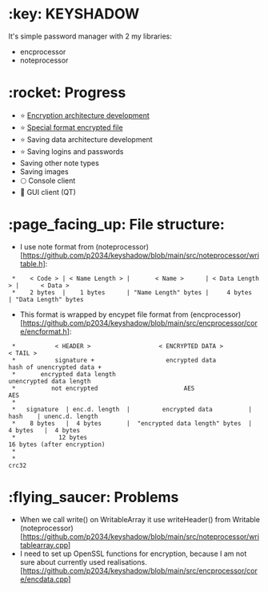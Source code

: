 <h1>:key: KEYSHADOW</h1>

<p>It's simple password manager with 2 my libraries:</p>

- encprocessor
- noteprocessor

<h1>:rocket: Progress</h1>

- :star: [Encryption architecture development](https://github.com/p2034/encprocessor)
- :star: [Special format encrypted file](https://github.com/p2034/encprocessor)
- :star: Saving data architecture development
- :star: Saving logins and passwords
- Saving other note types
- Saving images
- :full_moon: Console client
- :new_moon_with_face: GUI client (QT)

<h1>:page_facing_up: File structure:</h1>

- I use note format from (noteprocessor)[https://github.com/p2034/keyshadow/blob/main/src/noteprocessor/writable.h]:

```
 *    < Code > | < Name Length > |       < Name >      | < Data Length > |      < Data >
 *    2 bytes  |    1 bytes      | "Name Length" bytes |     4 bytes     | "Data Length" bytes
```

- This format is wrapped by encypet file format from (encprocessor)[https://github.com/p2034/keyshadow/blob/main/src/encprocessor/core/encformat.h]:

```
 *           < HEADER >                   < ENCRYPTED DATA >                  < TAIL >
 *           signature +                    encrypted data            hash of unencrypted data +
 *       encrypted data length                                         unencrypted data length
 *          not encrypted                        AES                            AES
 * 
 *   signature  | enc.d. length  |         encrypted data          |    hash    | unenc.d. length
 *    8 bytes   |  4 bytes       |  "encrypted data length" bytes  |  4 bytes   |  4 bytes
 *            12 bytes                                               16 bytes (after encryption)
 *
 *                                                                     crc32
```

<h1>:flying_saucer: Problems</h1>

- When we call write() on WritableArray it use writeHeader() from Writable (noteprocessor)[https://github.com/p2034/keyshadow/blob/main/src/noteprocessor/writablearray.cpp]
- I need to set up OpenSSL functions for encryption, because I am not sure about currently used realisations. [https://github.com/p2034/keyshadow/blob/main/src/encprocessor/core/encdata.cpp]